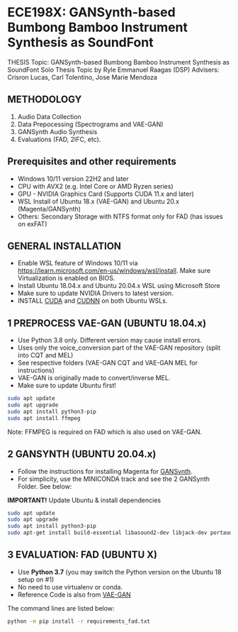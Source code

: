 # ECE198X: GANSynth-based Bumbong Bamboo Instrument Synthesis as SoundFont

THESIS Topic: GANSynth-based Bumbong Bamboo Instrument Synthesis as SoundFont
Solo Thesis Topic by Ryle Emmanuel Raagas (DSP)
Advisers: Crisron Lucas, Carl Tolentino, Jose Marie Mendoza

## METHODOLOGY
1. Audio Data Collection
2. Data Prepocessing (Spectrograms and VAE-GAN)
3. GANSynth Audio Synthesis
4. Evaluations (FAD, 2IFC, etc).

## Prerequisites and other requirements
- Windows 10/11 version 22H2 and later
- CPU with AVX2 (e.g. Intel Core or AMD Ryzen series)
- GPU - NVIDIA Graphics Card (Supports CUDA 11.x and later)
- WSL Install of Ubuntu 18.x (VAE-GAN) and Ubuntu 20.x (Magenta/GANSynth)
- Others: Secondary Storage with NTFS format only for FAD (has issues on exFAT)

## GENERAL INSTALLATION
- Enable WSL feature of Windows 10/11 via https://learn.microsoft.com/en-us/windows/wsl/install. Make sure Virtualization is enabled on BIOS.
- Install Ubuntu 18.04.x and Ubuntu 20.04.x WSL using Microsoft Store
- Make sure to update NVIDIA Drivers to latest version.
- INSTALL [CUDA](https://docs.nvidia.com/cuda/wsl-user-guide/index.html) and [CUDNN](https://docs.nvidia.com/deeplearning/cudnn/install-guide/index.html) on both Ubuntu WSLs.

## 1 PREPROCESS VAE-GAN (UBUNTU 18.04.x)
- Use Python 3.8 only. Different version may cause install errors.
- Uses only the voice_conversion part of the VAE-GAN repository (split into CQT and MEL)
- See respective folders (VAE-GAN CQT and VAE-GAN MEL for instructions)
- VAE-GAN is originally made to convert/inverse MEL.
- Make sure to update Ubuntu first!
```bash
sudo apt update
sudo apt upgrade
sudo apt install python3-pip
sudo apt install ffmpeg
```
Note: FFMPEG is required on FAD which is also used on VAE-GAN.

## 2 GANSYNTH (UBUNTU 20.04.x)
- Follow the instructions for installing Magenta for [GANSynth](https://github.com/magenta/magenta/tree/main/magenta/models/gansynth).
- For simplicity, use the MINICONDA track and see the 2 GANSynth Folder. See below:

**IMPORTANT!** Update Ubuntu & install dependencies
```bash
sudo apt update
sudo apt upgrade
sudo apt install python3-pip
sudo apt-get install build-essential libasound2-dev libjack-dev portaudio19-dev ffmpeg
```

## 3 EVALUATION: FAD (UBUNTU X)
- Use **Python 3.7** (you may switch the Python version on the Ubuntu 18 setup on #1)
- No need to use virtualenv or conda.
- Reference Code is also from [VAE-GAN](https://github.com/RussellSB/tt-vae-gan/tree/e530888af4841cba78a77cda08f8b9dd33dfbd0b/fad/frechet_audio_distance)

The command lines are listed below:
```bash
python -m pip install -r requirements_fad.txt
```


